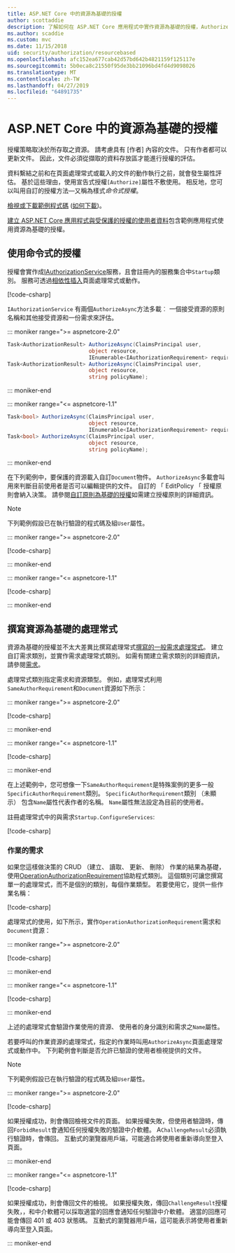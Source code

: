 ```yaml
---
title: ASP.NET Core 中的資源為基礎的授權
author: scottaddie
description: 了解如何在 ASP.NET Core 應用程式中實作資源為基礎的授權，Authorize 屬性不敷使用時。
ms.author: scaddie
ms.custom: mvc
ms.date: 11/15/2018
uid: security/authorization/resourcebased
ms.openlocfilehash: afc152ea677cab42d57bd642b4821159f125117e
ms.sourcegitcommit: 5b0eca8c21550f95de3bb21096bd4fd4d9098026
ms.translationtype: MT
ms.contentlocale: zh-TW
ms.lasthandoff: 04/27/2019
ms.locfileid: "64891735"
---
```

# <a name="resource-based-authorization-in-aspnet-core"></a>ASP.NET Core 中的資源為基礎的授權

授權策略取決於所存取之資源。 請考慮具有 [作者] 內容的文件。 只有作者都可以更新文件。 因此，文件必須從擷取的資料存放區才能進行授權的評估。

資料繫結之前和在頁面處理常式或載入的文件的動作執行之前，就會發生屬性評估。 基於這些理由，使用宣告式授權`[Authorize]`屬性不敷使用。 相反地，您可以叫用自訂的授權方法&mdash;又稱為樣式*命令式授權*。

[檢視或下載範例程式碼](https://github.com/aspnet/AspNetCore.Docs/tree/master/aspnetcore/security/authorization/resourcebased/samples) ([如何下載](xref:index#how-to-download-a-sample))。

[建立 ASP.NET Core 應用程式與受保護的授權的使用者資料](xref:security/authorization/secure-data)包含範例應用程式使用資源為基礎的授權。

## <a name="use-imperative-authorization"></a>使用命令式的授權

授權會實作成[IAuthorizationService](/dotnet/api/microsoft.aspnetcore.authorization.iauthorizationservice)服務，且會註冊內的服務集合中`Startup`類別。 服務可透過[相依性插入](xref:fundamentals/dependency-injection)頁面處理常式或動作。

[!code-csharp[](resourcebased/samples/ResourceBasedAuthApp2/Controllers/DocumentController.cs?name=snippet_IAuthServiceDI&highlight=6)]

`IAuthorizationService` 有兩個`AuthorizeAsync`方法多載︰ 一個接受資源的原則名稱和其他接受資源和一份需求來評估。

::: moniker range=">= aspnetcore-2.0"

```csharp
Task<AuthorizationResult> AuthorizeAsync(ClaimsPrincipal user,
                          object resource,
                          IEnumerable<IAuthorizationRequirement> requirements);
Task<AuthorizationResult> AuthorizeAsync(ClaimsPrincipal user,
                          object resource,
                          string policyName);
```

::: moniker-end

::: moniker range="<= aspnetcore-1.1"

```csharp
Task<bool> AuthorizeAsync(ClaimsPrincipal user,
                          object resource,
                          IEnumerable<IAuthorizationRequirement> requirements);
Task<bool> AuthorizeAsync(ClaimsPrincipal user,
                          object resource,
                          string policyName);
```

::: moniker-end

<a name="security-authorization-resource-based-imperative"></a>

在下列範例中，要保護的資源載入自訂`Document`物件。 `AuthorizeAsync`多載會叫用來判斷目前使用者是否可以編輯提供的文件。 自訂的 「 EditPolicy 「 授權原則會納入決策。 請參閱[自訂原則為基礎的授權](xref:security/authorization/policies)如需建立授權原則的詳細資訊。

> [!NOTE]
> 下列範例假設已在執行驗證的程式碼及組`User`屬性。

::: moniker range=">= aspnetcore-2.0"

[!code-csharp[](resourcebased/samples/ResourceBasedAuthApp2/Pages/Document/Edit.cshtml.cs?name=snippet_DocumentEditHandler)]

::: moniker-end

::: moniker range="<= aspnetcore-1.1"

[!code-csharp[](resourcebased/samples/ResourceBasedAuthApp1/Controllers/DocumentController.cs?name=snippet_DocumentEditAction)]

::: moniker-end

## <a name="write-a-resource-based-handler"></a>撰寫資源為基礎的處理常式

資源為基礎的授權並不太大差異比撰寫處理常式[撰寫的一般需求處理常式](xref:security/authorization/policies#security-authorization-policies-based-authorization-handler)。 建立自訂需求類別，並實作需求處理常式類別。 如需有關建立需求類別的詳細資訊，請參閱[需求](xref:security/authorization/policies#requirements)。

處理常式類別指定需求和資源類型。 例如，處理常式利用`SameAuthorRequirement`和`Document`資源如下所示：

::: moniker range=">= aspnetcore-2.0"

[!code-csharp[](resourcebased/samples/ResourceBasedAuthApp2/Services/DocumentAuthorizationHandler.cs?name=snippet_HandlerAndRequirement)]

::: moniker-end

::: moniker range="<= aspnetcore-1.1"

[!code-csharp[](resourcebased/samples/ResourceBasedAuthApp1/Services/DocumentAuthorizationHandler.cs?name=snippet_HandlerAndRequirement)]

::: moniker-end

在上述範例中，您可想像一下`SameAuthorRequirement`是特殊案例的更多一般`SpecificAuthorRequirement`類別。 `SpecificAuthorRequirement`類別 （未顯示） 包含`Name`屬性代表作者的名稱。 `Name`屬性無法設定為目前的使用者。

註冊處理常式中的與需求`Startup.ConfigureServices`:

[!code-csharp[](resourcebased/samples/ResourceBasedAuthApp2/Startup.cs?name=snippet_ConfigureServicesSample&highlight=3-7,9)]

### <a name="operational-requirements"></a>作業的需求

如果您這樣做決策的 CRUD （建立、 讀取、 更新、 刪除） 作業的結果為基礎，使用[OperationAuthorizationRequirement](/dotnet/api/microsoft.aspnetcore.authorization.infrastructure.operationauthorizationrequirement)協助程式類別。 這個類別可讓您撰寫單一的處理常式，而不是個別的類別，每個作業類型。 若要使用它，提供一些作業名稱：

[!code-csharp[](resourcebased/samples/ResourceBasedAuthApp2/Services/DocumentAuthorizationCrudHandler.cs?name=snippet_OperationsClass)]

處理常式的使用，如下所示，實作`OperationAuthorizationRequirement`需求和`Document`資源：

::: moniker range=">= aspnetcore-2.0"

[!code-csharp[](resourcebased/samples/ResourceBasedAuthApp2/Services/DocumentAuthorizationCrudHandler.cs?name=snippet_Handler)]

::: moniker-end

::: moniker range="<= aspnetcore-1.1"

[!code-csharp[](resourcebased/samples/ResourceBasedAuthApp1/Services/DocumentAuthorizationCrudHandler.cs?name=snippet_Handler)]

::: moniker-end

上述的處理常式會驗證作業使用的資源、 使用者的身分識別和需求之`Name`屬性。

若要呼叫的作業資源的處理常式，指定的作業時叫用`AuthorizeAsync`頁面處理常式或動作中。 下列範例會判斷是否允許已驗證的使用者檢視提供的文件。

> [!NOTE]
> 下列範例假設已在執行驗證的程式碼及組`User`屬性。

::: moniker range=">= aspnetcore-2.0"

[!code-csharp[](resourcebased/samples/ResourceBasedAuthApp2/Pages/Document/View.cshtml.cs?name=snippet_DocumentViewHandler&highlight=10-11)]

如果授權成功，則會傳回檢視文件的頁面。 如果授權失敗，但使用者驗證時，傳回`ForbidResult`會通知任何授權失敗的驗證中介軟體。 A`ChallengeResult`必須執行驗證時，會傳回。 互動式的瀏覽器用戶端，可能適合將使用者重新導向至登入頁面。

::: moniker-end

::: moniker range="<= aspnetcore-1.1"

[!code-csharp[](resourcebased/samples/ResourceBasedAuthApp1/Controllers/DocumentController.cs?name=snippet_DocumentViewAction&highlight=11-12)]

如果授權成功，則會傳回文件的檢視。 如果授權失敗，傳回`ChallengeResult`授權失敗，，和中介軟體可以採取適當的回應會通知任何驗證中介軟體。 適當的回應可能會傳回 401 或 403 狀態碼。 互動式的瀏覽器用戶端，這可能表示將使用者重新導向至登入頁面。

::: moniker-end
